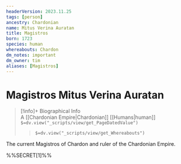 ```yaml
---
headerVersion: 2023.11.25
tags: [person]
ancestry: Chardonian
name: Mitus Verina Auratan
title: Magistros
born: 1723
species: human
whereabouts: Chardon
dm_notes: important
dm_owner: tim
aliases: [Magistros]
---
```

# Magistros Mitus Verina Auratan
>[!info]+ Biographical Info  
> A [[Chardonian Empire|Chardonian]] [[Humans|human]]  
> `$=dv.view("_scripts/view/get_PageDatedValue")`  
>> `$=dv.view("_scripts/view/get_Whereabouts")`

The current Magistros of Chardon and ruler of the Chardonian Empire. 

%%SECRET[1]%%